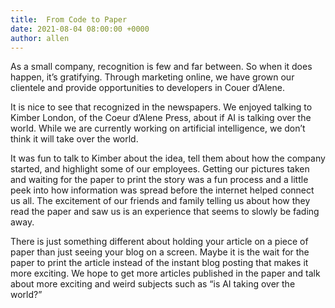 ```yaml
---
title:  From Code to Paper
date: 2021-08-04 08:00:00 +0000
author: allen
---
```


As a small company, recognition is few and far between. So when it does happen, it’s gratifying. Through marketing online, we have grown our clientele and provide opportunities to developers in Couer d’Alene.
<!--more-->
 It is nice to see that recognized in the newspapers. We enjoyed talking to Kimber London, of the Coeur d’Alene Press, about if AI is talking over the world. While we are currently working on artificial intelligence, we don’t think it will take over the world. 

It was fun to talk to Kimber about the idea, tell them about how the company started, and highlight some of our employees. Getting our pictures taken and waiting for the paper to print the story was a fun process and a little peek into how information was spread before the internet helped connect us all. The excitement of our friends and family telling us about how they read the paper and saw us is an experience that seems to slowly be fading away.

There is just something different about holding your article on a piece of paper than just seeing your blog on a screen. Maybe it is the wait for the paper to print the article instead of the instant blog posting that makes it more exciting. We hope to get more articles published in the paper and talk about more exciting and weird subjects such as “is AI taking over the world?”
